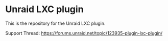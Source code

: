 # Unraid LXC plugin

This is the repository for the Unraid LXC plugin.

Support Thread: https://forums.unraid.net/topic/123935-plugin-lxc-plugin/
